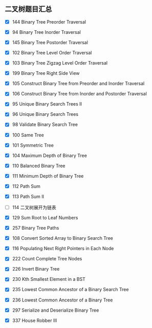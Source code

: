 ## 二叉树题目汇总
-[x] 144 Binary Tree Preorder Traversal

-[x] 94 Binary Tree Inorder Traversal

-[x] 145 Binary Tree Postorder Traversal

-[x] 102 Binary Tree Level Order Traversal

-[x] 103 Binary Tree Zigzag Level Order Traversal

-[x] 199 Binary Tree Right Side View

-[x] 105 Construct Binary Tree from Preorder and Inorder Traversal

-[x] 106 Construct Binary Tree from Inorder and Postorder Traversal

-[x] 95 Unique Binary Search Trees II

-[x] 96 Unique Binary Search Trees

-[x] 98 Validate Binary Search Tree

-[x] 100 Same Tree

-[x] 101 Symmetric Tree

-[x] 104 Maximum Depth of Binary Tree

-[x] 110 Balanced Binary Tree

-[x] 111 Minimum Depth of Binary Tree

-[x] 112 Path Sum

-[x] 113 Path Sum II

-[ ] 114 二叉树展开为链表

-[x] 129 Sum Root to Leaf Numbers

-[x] 257 Binary Tree Paths

-[x] 108 Convert Sorted Array to Binary Search Tree

-[x] 116 Populating Next Right Pointers in Each Node

-[x] 222 Count Complete Tree Nodes

-[x] 226 Invert Binary Tree

-[x] 230 Kth Smallest Element in a BST

-[x] 235 Lowest Common Ancestor of a Binary Search Tree

-[x] 236 Lowest Common Ancestor of a Binary Tree

-[x] 297 Serialize and Deserialize Binary Tree

-[x] 337 House Robber III